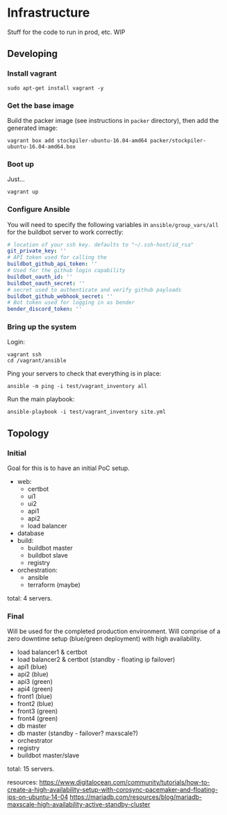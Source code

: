 # Infrastructure
Stuff for the code to run in prod, etc. WIP

## Developing

### Install vagrant
```
sudo apt-get install vagrant -y
```

### Get the base image
Build the packer image (see instructions in `packer` directory), then add the
generated image:
```
vagrant box add stockpiler-ubuntu-16.04-amd64 packer/stockpiler-ubuntu-16.04-amd64.box
```

### Boot up
Just...
```
vagrant up
```

### Configure Ansible
You will need to specify the following variables in `ansible/group_vars/all`
for the buildbot server to work correctly:
```yaml
# location of your ssh key. defaults to "~/.ssh-host/id_rsa"
git_private_key: ''
# API token used for calling the 
buildbot_github_api_token: ''
# Used for the github login capability
buildbot_oauth_id: ''
buildbot_oauth_secret: ''
# secret used to authenticate and verify github payloads
buildbot_github_webhook_secret: ''
# Bot token used for logging in as bender
bender_discord_token: ''
```

### Bring up the system
Login:
```
vagrant ssh
cd /vagrant/ansible
```

Ping your servers to check that everything is in place:
```
ansible -m ping -i test/vagrant_inventory all
```

Run the main playbook:
```
ansible-playbook -i test/vagrant_inventory site.yml
```

## Topology

### Initial
Goal for this is to have an initial PoC setup.

- web:
	- certbot
	- ui1
	- ui2
	- api1
	- api2
	- load balancer
- database
- build:
	- buildbot master
	- buildbot slave
	- registry
- orchestration:
	- ansible
	- terraform (maybe)

total: 4 servers.

### Final
Will be used for the completed production environment. Will comprise of a zero
downtime setup (blue/green deployment) with high availability.

- load balancer1 & certbot
- load balancer2 & certbot (standby - floating ip failover)
- api1 (blue)
- api2 (blue)
- api3 (green)
- api4 (green)
- front1 (blue)
- front2 (blue)
- front3 (green)
- front4 (green)
- db master
- db master (standby - failover? maxscale?)
- orchestrator
- registry
- buildbot master/slave
 
total: 15 servers.

resources:
https://www.digitalocean.com/community/tutorials/how-to-create-a-high-availability-setup-with-corosync-pacemaker-and-floating-ips-on-ubuntu-14-04
https://mariadb.com/resources/blog/mariadb-maxscale-high-availability-active-standby-cluster
